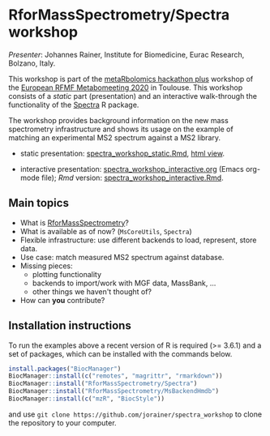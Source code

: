 # RforMassSpectrometry/Spectra workshop

*Presenter*: Johannes Rainer, Institute for Biomedicine, Eurac Research,
Bolzano, Italy.

This workshop is part of the [metaRbolomics hackathon
plus](https://rfmf-mpf-2020.sciencesconf.org/resource/page/id/32) workshop of
the [European RFMF Metabomeeting 2020](https://rfmf-mpf-2020.sciencesconf.org/)
in Toulouse. This workshop consists of a *static* part (presentation) and an
interactive walk-through the functionality of the
[Spectra](https://github.com/RforMassSpectrometry/Spectra) R package.

The workshop provides background information on the new mass spectrometry
infrastructure and shows its usage on the example of matching an experimental
MS2 spectrum against a MS2 library.

- static presentation:
  [spectra_workshop_static.Rmd](spectra_workshop_static.Rmd), [html
  view](https://jorainer.github.io/spectra_workshop/spectra_workshop_static.html).
  
- interactive presentation:
  [spectra_workshop_interactive.org](spectra_workshop_interactive.org) (Emacs
  org-mode file); *Rmd* version:
  [spectra_workshop_interactive.Rmd](spectra_workshop_interactive.Rmd).
  
## Main topics

- What is [RforMassSpectrometry](https://www.rformassspectrometry.org/)?
- What is available as of now? (`MsCoreUtils`, `Spectra`)
- Flexible infrastructure: use different backends to load, represent, store
  data.
- Use case: match measured MS2 spectrum against database.
- Missing pieces:
  - plotting functionality
  - backends to import/work with MGF data, MassBank, ...
  - other things we haven't thought of?
- How can **you** contribute?

## Installation instructions

To run the examples above a recent version of R is required (>= 3.6.1) and a set
of packages, which can be installed with the commands below.

```r
install.packages("BiocManager")
BiocManager::install(c("remotes", "magrittr", "rmarkdown"))
BiocManager::install("RforMassSpectrometry/Spectra")
BiocManager::install("RforMassSpectrometry/MsBackendHmdb")
BiocManager::install(c("mzR", "BiocStyle"))
```

and use `git clone https://github.com/jorainer/spectra_workshop` to clone the
repository to your computer.

